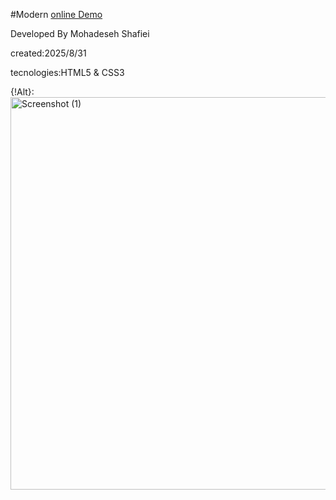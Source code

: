 #Modern
<a href="https://mohadesehshafieii.github.io/Avada-Modern/"> online Demo</a>

Developed By Mohadeseh Shafiei

created:2025/8/31

tecnologies:HTML5 & CSS3

{!Alt}:<img width="1349" height="628" alt="Screenshot (1)" src="https://github.com/user-attachments/assets/1e464e09-3cc7-43da-9d62-5cbc93b44afe" />
